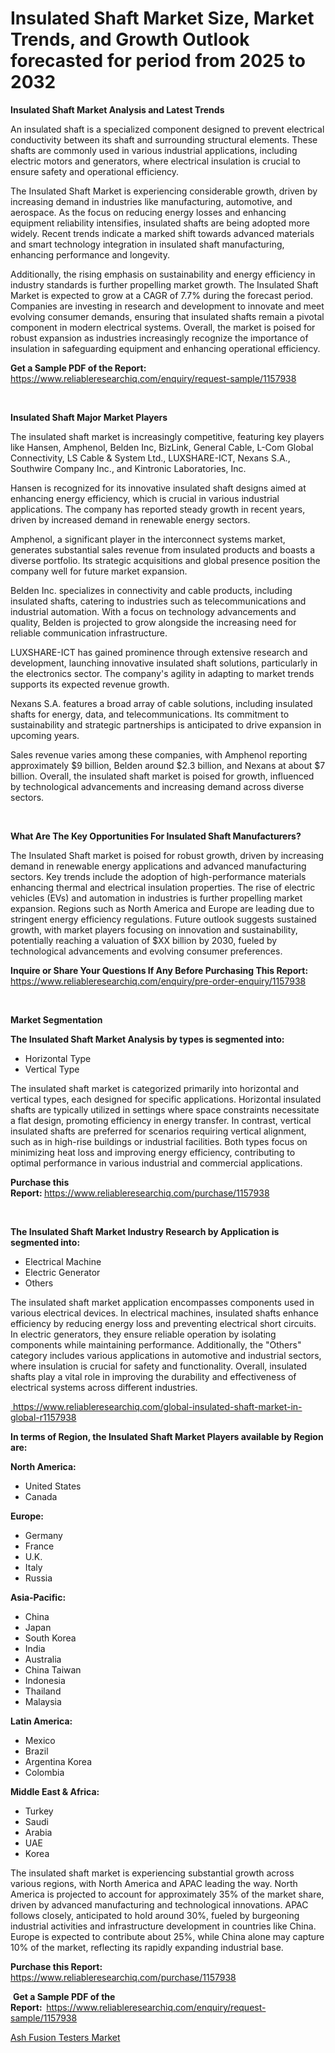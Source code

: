 <p><h1>Insulated Shaft Market Size, Market Trends, and Growth Outlook forecasted for period from 2025 to 2032</h1></p><p><strong>Insulated Shaft Market Analysis and Latest Trends</strong></p>
<p><p>An insulated shaft is a specialized component designed to prevent electrical conductivity between its shaft and surrounding structural elements. These shafts are commonly used in various industrial applications, including electric motors and generators, where electrical insulation is crucial to ensure safety and operational efficiency. </p><p>The Insulated Shaft Market is experiencing considerable growth, driven by increasing demand in industries like manufacturing, automotive, and aerospace. As the focus on reducing energy losses and enhancing equipment reliability intensifies, insulated shafts are being adopted more widely. Recent trends indicate a marked shift towards advanced materials and smart technology integration in insulated shaft manufacturing, enhancing performance and longevity. </p><p>Additionally, the rising emphasis on sustainability and energy efficiency in industry standards is further propelling market growth. The Insulated Shaft Market is expected to grow at a CAGR of 7.7% during the forecast period. Companies are investing in research and development to innovate and meet evolving consumer demands, ensuring that insulated shafts remain a pivotal component in modern electrical systems. Overall, the market is poised for robust expansion as industries increasingly recognize the importance of insulation in safeguarding equipment and enhancing operational efficiency.</p></p>
<p><strong>Get a Sample PDF of the Report:&nbsp;</strong> <a href="https://www.reliableresearchiq.com/enquiry/request-sample/1157938?utm_campaign=2140&utm_medium=2&utm_source=Github&utm_content=ia&utm_term=24022025&utm_id=insulated-shaft">https://www.reliableresearchiq.com/enquiry/request-sample/1157938</a></p>
<p>&nbsp;</p>
<p><strong>Insulated Shaft Major Market Players</strong></p>
<p><p>The insulated shaft market is increasingly competitive, featuring key players like Hansen, Amphenol, Belden Inc, BizLink, General Cable, L-Com Global Connectivity, LS Cable & System Ltd., LUXSHARE-ICT, Nexans S.A., Southwire Company Inc., and Kintronic Laboratories, Inc. </p><p>Hansen is recognized for its innovative insulated shaft designs aimed at enhancing energy efficiency, which is crucial in various industrial applications. The company has reported steady growth in recent years, driven by increased demand in renewable energy sectors. </p><p>Amphenol, a significant player in the interconnect systems market, generates substantial sales revenue from insulated products and boasts a diverse portfolio. Its strategic acquisitions and global presence position the company well for future market expansion.</p><p>Belden Inc. specializes in connectivity and cable products, including insulated shafts, catering to industries such as telecommunications and industrial automation. With a focus on technology advancements and quality, Belden is projected to grow alongside the increasing need for reliable communication infrastructure.</p><p>LUXSHARE-ICT has gained prominence through extensive research and development, launching innovative insulated shaft solutions, particularly in the electronics sector. The company's agility in adapting to market trends supports its expected revenue growth.</p><p>Nexans S.A. features a broad array of cable solutions, including insulated shafts for energy, data, and telecommunications. Its commitment to sustainability and strategic partnerships is anticipated to drive expansion in upcoming years.</p><p>Sales revenue varies among these companies, with Amphenol reporting approximately $9 billion, Belden around $2.3 billion, and Nexans at about $7 billion. Overall, the insulated shaft market is poised for growth, influenced by technological advancements and increasing demand across diverse sectors.</p></p>
<p>&nbsp;</p>
<p><strong>What Are The Key Opportunities For Insulated Shaft Manufacturers?</strong></p>
<p><p>The Insulated Shaft market is poised for robust growth, driven by increasing demand in renewable energy applications and advanced manufacturing sectors. Key trends include the adoption of high-performance materials enhancing thermal and electrical insulation properties. The rise of electric vehicles (EVs) and automation in industries is further propelling market expansion. Regions such as North America and Europe are leading due to stringent energy efficiency regulations. Future outlook suggests sustained growth, with market players focusing on innovation and sustainability, potentially reaching a valuation of $XX billion by 2030, fueled by technological advancements and evolving consumer preferences.</p></p>
<p><strong>Inquire or Share Your Questions If Any Before Purchasing This Report:</strong> <a href="https://www.reliableresearchiq.com/enquiry/pre-order-enquiry/1157938?utm_campaign=2140&utm_medium=2&utm_source=Github&utm_content=ia&utm_term=24022025&utm_id=insulated-shaft">https://www.reliableresearchiq.com/enquiry/pre-order-enquiry/1157938</a></p>
<p>&nbsp;</p>
<p><strong>Market Segmentation</strong></p>
<p><strong>The Insulated Shaft Market Analysis by types is segmented into:</strong></p>
<p><ul><li>Horizontal Type</li><li>Vertical Type</li></ul></p>
<p><p>The insulated shaft market is categorized primarily into horizontal and vertical types, each designed for specific applications. Horizontal insulated shafts are typically utilized in settings where space constraints necessitate a flat design, promoting efficiency in energy transfer. In contrast, vertical insulated shafts are preferred for scenarios requiring vertical alignment, such as in high-rise buildings or industrial facilities. Both types focus on minimizing heat loss and improving energy efficiency, contributing to optimal performance in various industrial and commercial applications.</p></p>
<p><strong>Purchase this Report:&nbsp;</strong><a href="https://www.reliableresearchiq.com/purchase/1157938?utm_campaign=2140&utm_medium=2&utm_source=Github&utm_content=ia&utm_term=24022025&utm_id=insulated-shaft">https://www.reliableresearchiq.com/purchase/1157938</a></p>
<p>&nbsp;</p>
<p><strong>The Insulated Shaft Market Industry Research by Application is segmented into:</strong></p>
<p><ul><li>Electrical Machine</li><li>Electric Generator</li><li>Others</li></ul></p>
<p><p>The insulated shaft market application encompasses components used in various electrical devices. In electrical machines, insulated shafts enhance efficiency by reducing energy loss and preventing electrical short circuits. In electric generators, they ensure reliable operation by isolating components while maintaining performance. Additionally, the "Others" category includes various applications in automotive and industrial sectors, where insulation is crucial for safety and functionality. Overall, insulated shafts play a vital role in improving the durability and effectiveness of electrical systems across different industries.</p></p>
<p><a href="https://www.reliableresearchiq.com/global-insulated-shaft-market-in-global-r1157938?utm_campaign=2140&utm_medium=2&utm_source=Github&utm_content=ia&utm_term=24022025&utm_id=insulated-shaft">&nbsp;https://www.reliableresearchiq.com/global-insulated-shaft-market-in-global-r1157938</a></p>
<p><strong>In terms of Region, the Insulated Shaft Market Players available by Region are:</strong></p>
<p>
    <p> <strong> North America: </strong>
        <ul>
            <li>United States</li>
            <li>Canada</li>
        </ul>
        </p> 
    <p> <strong> Europe: </strong>
        <ul>
            <li>Germany</li>
            <li>France</li>
            <li>U.K.</li>
            <li>Italy</li>
            <li>Russia</li>
        </ul>
        </p> 
    <p> <strong> Asia-Pacific: </strong>
        <ul>
            <li>China</li>
            <li>Japan</li>
            <li>South Korea</li>
            <li>India</li>
            <li>Australia</li>
            <li>China Taiwan</li>
            <li>Indonesia</li>
            <li>Thailand</li>
            <li>Malaysia</li>
        </ul>
        </p> 
    <p> <strong> Latin America: </strong>
        <ul>
            <li>Mexico</li>
            <li>Brazil</li>
            <li>Argentina Korea</li>
            <li>Colombia</li>
        </ul>
        </p> 
    <p> <strong> Middle East & Africa: </strong>
        <ul>
            <li>Turkey</li>
            <li>Saudi</li>
            <li>Arabia</li>
            <li>UAE</li>
            <li>Korea</li>
        </ul>
    </p>
    </p>
<p><p>The insulated shaft market is experiencing substantial growth across various regions, with North America and APAC leading the way. North America is projected to account for approximately 35% of the market share, driven by advanced manufacturing and technological innovations. APAC follows closely, anticipated to hold around 30%, fueled by burgeoning industrial activities and infrastructure development in countries like China. Europe is expected to contribute about 25%, while China alone may capture 10% of the market, reflecting its rapidly expanding industrial base.</p></p>
<p><strong>Purchase this Report: </strong><a href="https://www.reliableresearchiq.com/purchase/1157938?utm_campaign=2140&utm_medium=2&utm_source=Github&utm_content=ia&utm_term=24022025&utm_id=insulated-shaft">https://www.reliableresearchiq.com/purchase/1157938</a></p>
<p>&nbsp;<strong>Get a Sample PDF of the Report:&nbsp;&nbsp;</strong><a href="https://www.reliableresearchiq.com/enquiry/request-sample/1157938?utm_campaign=2140&utm_medium=2&utm_source=Github&utm_content=ia&utm_term=24022025&utm_id=insulated-shaft">https://www.reliableresearchiq.com/enquiry/request-sample/1157938</a></p>
<p><strong></strong></p>
<p><p><a href="https://github.com/DixieGrimes/Market-Research-Report-List-1/blob/main/ash-fusion-testers-market.md?utm_campaign=2140&utm_medium=2&utm_source=Github&utm_content=ia&utm_term=24022025&utm_id=insulated-shaft">Ash Fusion Testers Market</a></p></p>